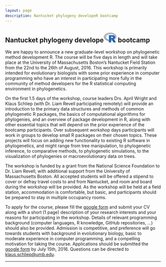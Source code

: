 ```yaml
---
layout: page
description: Nantucket phylogeny developeR bootcamp
---
```

## Nantucket phylogeny develope![R](icons/Rlogo_32.png) bootcamp
We are happy to announce a new graduate-level workshop on phylogenetic method development R. The course will be five days in length and will take place at the University of Massachusetts Boston’s Nantucket Field Station from the 22nd to the 26th of August, 2016. This workshop is primarily intended for evolutionary biologists with some prior experience in computer programming who have an interest in participating more fully in the community of method developers for the R statistical computing environment in phylogenetics.
 
On the first 1.5 days of the workshop, course leaders Drs. April Wright and Klaus Schliep (with Dr. Liam Revell participating remotely) will provide an introduction to the primary data structures and methods of common phylogenetic R packages, the basics of computational algorithms for phylogenies, and an overview of package development in R, along with other essential topics that will depend on the prior experience of the bootcamp participants. Over subsequent workshop days participants will work in groups to develop small R packages on their chosen topics. These projects will focus on adding new functionality to existing R software in phylogenetics, and might range from tree manipulation, to phylogenetic inference, to comparative methods, to phylogenetic simulations, to the visualization of phylogenies or macroevolutionary data on trees. 

The workshop is funded by a grant from the National Science Foundation to Dr. Liam Revell, with additional support from the University of Massachusetts Boston. All accepted students will be offered a stipend to cover or defray travel costs to and from Nantucket, and room and board during the workshop will be provided. As the workshop will be held at a field station, accommodation is comfortable, but basic, and participants should be prepared to stay in multiple occupancy rooms. 

To apply for the course, please fill the [google form](http://goo.gl/forms/4m5ILAGfzRihe9jS2) and submit your CV along with a short (1 page) description of your research interests and your reasons for participating in the workshop. Details of relevant programming background (computer languages, R knowledge, GitHub repositories, ...) should also be provided. Admission is competitive, and preference will go towards students with background in evolutionary biology, basic to moderate experience in computer programming, and a compelling motivation for taking the course. Applications should be submitted the [google form](http://goo.gl/forms/4m5ILAGfzRihe9jS2) by July 15th, 2016. Questions can be directed to klaus.schliep@umb.edu.

---






